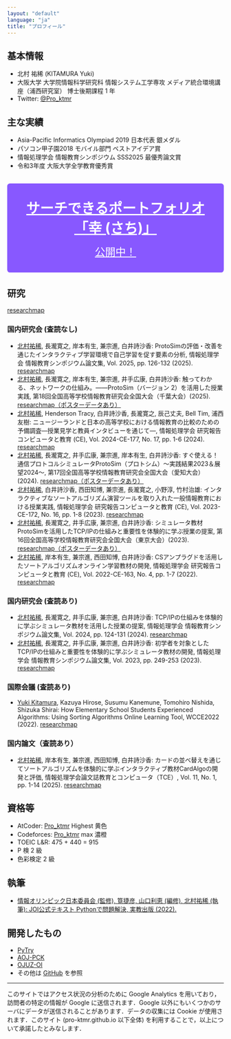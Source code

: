 ```yaml
---
layout: "default"
language: "ja"
title: "プロフィール"
---
```


## 基本情報

- 北村 祐稀 (KITAMURA Yuki)
- 大阪大学 大学院情報科学研究科 情報システム工学専攻 メディア統合環境講座（浦西研究室） 博士後期課程 1 年
- Twitter: [@Pro_ktmr](https://twitter.com/Pro_ktmr)

## 主な実績

- Asia-Pacific Informatics Olympiad 2019 日本代表 銀メダル
- パソコン甲子園2018 モバイル部門 ベストアイデア賞
- 情報処理学会 情報教育シンポジウム SSS2025 最優秀論文賞
- 令和3年度 大阪大学全学教育優秀賞

<style>
  .sachi {
    display: block;
    margin: 2rem 0;
    padding: 2rem;
    background: #8858ff;
    color: white;
    text-align: center;
    border-radius: 0.4rem;
    font-size: 1.5rem;
  }
  .sachi:hover {
    text-decoration: none;
    box-shadow: 0 0 4px black;
  }
  .sachiTitle {
    display: block;
    font-size: 2rem;
    font-weight: 700;
    margin-bottom: 1rem;
  }
</style>

<a href="./portfolio/" class="sachi"><span class="sachiTitle">サーチできるポートフォリオ「幸 (さち)」</span>公開中！</a>

## 研究

[researchmap](https://researchmap.jp/yuki-kitamura)

### 国内研究会 (査読なし)

- <u>北村祐稀</u>, 長瀧寛之, 岸本有生, 兼宗進, 白井詩沙香: ProtoSimの評価・改善を通じたインタラクティブ学習環境で自己学習を促す要素の分析, 情報処理学会 情報教育シンポジウム論文集, Vol. 2025, pp. 126-132 (2025). [researchmap](https://researchmap.jp/yuki-kitamura/published_papers/50831111)
- <u>北村祐稀</u>, 長瀧寛之, 岸本有生, 兼宗進, 井手広康, 白井詩沙香: 触ってわかる、ネットワークの仕組み。――ProtoSim（バージョン 2）を活用した授業実践, 第18回全国高等学校情報教育研究会全国大会（千葉大会）(2025). [researchmap（ポスターデータあり）](https://researchmap.jp/yuki-kitamura/presentations/50796633)
- <u>北村祐稀</u>, Henderson Tracy, 白井詩沙香, 長瀧寛之, 辰己丈夫, Bell Tim, 浦西友樹: ニュージーランドと日本の高等学校における情報教育の比較のための予備調査―授業見学と教員インタビューを通じて―, 情報処理学会 研究報告コンピュータと教育 (CE), Vol. 2024-CE-177, No. 17, pp. 1-6 (2024). [researchmap](https://researchmap.jp/yuki-kitamura/presentations/48658431)
- <u>北村祐稀</u>, 長瀧寛之, 井手広康, 兼宗進, 岸本有生, 白井詩沙香: すぐ使える！ 通信プロトコルシミュレータProtoSim（プロトシム）〜実践結果2023＆展望2024〜, 第17回全国高等学校情報教育研究会全国大会（愛知大会）(2024). [researchmap（ポスターデータあり）](https://researchmap.jp/yuki-kitamura/presentations/47323559)
- <u>北村祐稀</u>, 白井詩沙香, 西田知博, 兼宗進, 長瀧寛之, 小野淳, 竹村治雄: インタラクティブなソートアルゴリズム演習ツールを取り入れた一般情報教育における授業実践, 情報処理学会 研究報告コンピュータと教育 (CE), Vol. 2023-CE-172, No. 16, pp. 1-8 (2023). [researchmap](https://researchmap.jp/yuki-kitamura/presentations/44246181)
- <u>北村祐稀</u>, 長瀧寛之, 井手広康, 兼宗進, 白井詩沙香: シミュレータ教材ProtoSimを活用したTCP/IPの仕組みと重要性を体験的に学ぶ授業の提案, 第16回全国高等学校情報教育研究会全国大会（東京大会）(2023). [researchmap（ポスターデータあり）](https://researchmap.jp/yuki-kitamura/presentations/43753090)
- <u>北村祐稀</u>, 岸本有生, 兼宗進, 西田知博, 白井詩沙香: CSアンプラグドを活用したソートアルゴリズムオンライン学習教材の開発, 情報処理学会 研究報告コンピュータと教育 (CE), Vol. 2022-CE-163, No. 4, pp. 1-7 (2022). [researchmap](https://researchmap.jp/yuki-kitamura/presentations/43753098)

### 国内研究会 (査読あり)

- <u>北村祐稀</u>, 長瀧寛之, 井手広康, 兼宗進, 白井詩沙香: TCP/IPの仕組みを体験的に学ぶシミュレータ教材を活用した授業の提案, 情報処理学会 情報教育シンポジウム論文集, Vol. 2024, pp. 124-131 (2024). [researchmap](https://researchmap.jp/yuki-kitamura/published_papers/47368001)
- <u>北村祐稀</u>, 長瀧寛之, 井手広康, 兼宗進, 白井詩沙香: 初学者を対象としたTCP/IPの仕組みと重要性を体験的に学ぶシミュレータ教材の開発, 情報処理学会 情報教育シンポジウム論文集, Vol. 2023, pp. 249-253 (2023). [researchmap](https://researchmap.jp/yuki-kitamura/published_papers/43752957)

### 国際会議 (査読あり)

- <u>Yuki Kitamura</u>, Kazuya Hirose, Susumu Kanemune, Tomohiro Nishida, Shizuka Shirai: How Elementary School Students Experienced Algorithms: Using Sorting Algorithms Online Learning Tool, WCCE2022 (2022). [researchmap](https://researchmap.jp/yuki-kitamura/misc/43753196)

### 国内論文（査読あり）

- <u>北村祐稀</u>, 岸本有生, 兼宗進, 西田知博, 白井詩沙香: カードの並べ替えを通じてソートアルゴリズムを体験的に学ぶインタラクティブ教材CardAlgoの開発と評価, 情報処理学会論文誌教育とコンピュータ（TCE）, Vol. 11, No. 1, pp. 1-14 (2025). [researchmap](https://researchmap.jp/yuki-kitamura/published_papers/49239994)

## 資格等

- AtCoder: [Pro_ktmr](https://atcoder.jp/users/Pro_ktmr) Highest 黄色
- Codeforces: [Pro_ktmr](https://codeforces.com/profile/Pro_ktmr) max 濃橙
- TOEIC L&R: 475 + 440 = 915
- P 検 2 級
- 色彩検定 2 級

## 執筆

- [情報オリンピック日本委員会 (監修), 筧捷彦, 山口利恵 (編修), 北村祐稀 (執筆): JOI公式テキスト Pythonで問題解決, 実教出版 (2022).](https://pro-ktmr.github.io/joi-text/)

## 開発したもの

- [PyTry](https://pro-ktmr.github.io/pytry/)
- [AOJ-PCK](https://pro-ktmr.github.io/aoj-pck/)
- [OJUZ-OI](https://pro-ktmr.github.io/ojuz-oi/)
- その他は [GitHub](https://github.com/Pro-ktmr?tab=repositories) を参照

---

このサイトではアクセス状況の分析のために Google Analytics を用いており，訪問者の特定の情報が Google に送信されます．Google 以外にもいくつかのサーバにデータが送信されることがあります．データの収集には Cookie が使用されます．このサイト (pro-ktmr.github.io 以下全体) を利用することで，以上について承諾したとみなします．
